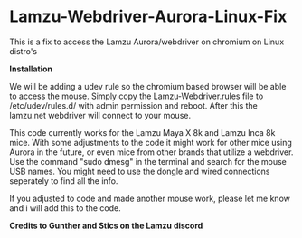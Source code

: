 # Lamzu-Webdriver-Aurora-Linux-Fix
This is a fix to access the Lamzu Aurora/webdriver on chromium on Linux distro's



**Installation**

We will be adding a udev rule so the chromium based browser will be able to access the mouse.
Simply copy the Lamzu-Webdriver.rules file to /etc/udev/rules.d/ with admin permission and reboot.
After this the lamzu.net webdriver will connect to your mouse.



This code currently works for the Lamzu Maya X 8k and Lamzu Inca 8k mice.
With some adjustments to the code it might work for other mice using Aurora in the future, or even mice from other brands that utilize a webdriver.
Use the command "sudo dmesg" in the terminal and search for the mouse USB names. You might need to use the dongle and wired connections seperately to find all the info.



If you adjusted to code and made another mouse work, please let me know and i will add this to the code.



**Credits to Gunther and Stics on the Lamzu discord**

